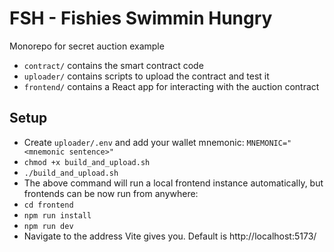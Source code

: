 # FSH - Fishies Swimmin Hungry

Monorepo for secret auction example

- `contract/` contains the smart contract code
- `uploader/` contains scripts to upload the contract and test it
- `frontend/` contains a React app for interacting with the auction contract


## Setup
 - Create `uploader/.env` and add your wallet mnemonic: `MNEMONIC="<mnemonic sentence>"`
 - `chmod +x build_and_upload.sh`
 - `./build_and_upload.sh`
 - The above command will run a local frontend instance automatically, but frontends can be now run from anywhere:
 - `cd frontend`
 - `npm run install`
 - `npm run dev`
 - Navigate to the address Vite gives you. Default is http://localhost:5173/
